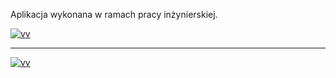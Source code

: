 Aplikacja wykonana w ramach pracy inżynierskiej.


[![vv](https://i.ibb.co/NZL3c7S/Bez-tytu-u.png "vv")](https://i.ibb.co/NZL3c7S/Bez-tytu-u.png "vv")

---

[![vv](https://i.ibb.co/J5Lg1xg/Bez-tytu-u.png "vv")](https://i.ibb.co/J5Lg1xg/Bez-tytu-u.png "vv")
